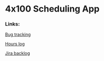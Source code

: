 # 4x100 Scheduling App

### Links:

[Bug tracking](https://grovecitycollege-my.sharepoint.com/:x:/g/personal/abbottcm21_gcc_edu/EUk1wXccwPpKoWNu43gSV1cB4Ofe_uT17aIhK_wpxXE29A?e=66fi91&nav=MTVfezUyNUFCMjQ5LTMxQ0QtNEExMS04NTE1LTY0MkQyODM3ODZFNH0)

[Hours log](https://grovecitycollege-my.sharepoint.com/:x:/g/personal/abbottcm21_gcc_edu/EUk1wXccwPpKoWNu43gSV1cB4Ofe_uT17aIhK_wpxXE29A?e=6UfEzi&nav=MTVfezU0MEIxMUI5LTE5RTctNDFEMS1CM0EwLTYwQkEwM0VDNjQzQ30)

[Jira backlog](https://4x100-gcc.atlassian.net/jira/software/projects/X4100/boards/2/backlog)